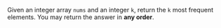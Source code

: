 Given an integer array `nums` and an integer `k`, return the `k` most frequent elements. You may return the answer in **any order**.